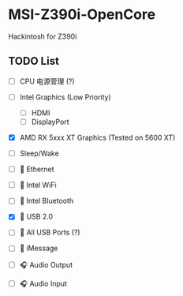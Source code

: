 # MSI-Z390i-OpenCore
Hackintosh for Z390i

## TODO List

- [ ] CPU 电源管理 (?)
- [ ] Intel Graphics (Low Priority)
  - [ ] HDMI
  - [ ] DisplayPort
- [x] AMD RX 5xxx XT Graphics (Tested on 5600 XT)
- [ ] Sleep/Wake
- [ ] 📶 Ethernet
- [ ] 📶 Intel WiFi
- [ ] 📶 Intel Bluetooth
- [x] 🔌 USB 2.0
- [ ] 🔌 All USB Ports (?)
- [ ] 💬 iMessage
- [ ] 🎧 Audio Output
- [ ] 🎧 Audio Input

